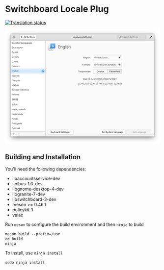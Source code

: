# Switchboard Locale Plug
[![Translation status](https://l10n.elementary.io/widgets/switchboard/-/switchboard-plug-locale/svg-badge.svg)](https://l10n.elementary.io/engage/switchboard/?utm_source=widget)

![screenshot](data/screenshot.png?raw=true)

## Building and Installation

You'll need the following dependencies:

* libaccountsservice-dev
* libibus-1.0-dev
* libgnome-desktop-4-dev
* libgranite-7-dev
* libswitchboard-3-dev
* meson >= 0.46.1
* policykit-1
* valac

Run `meson` to configure the build environment and then `ninja` to build

    meson build --prefix=/usr
    cd build
    ninja

To install, use `ninja install`

    sudo ninja install

